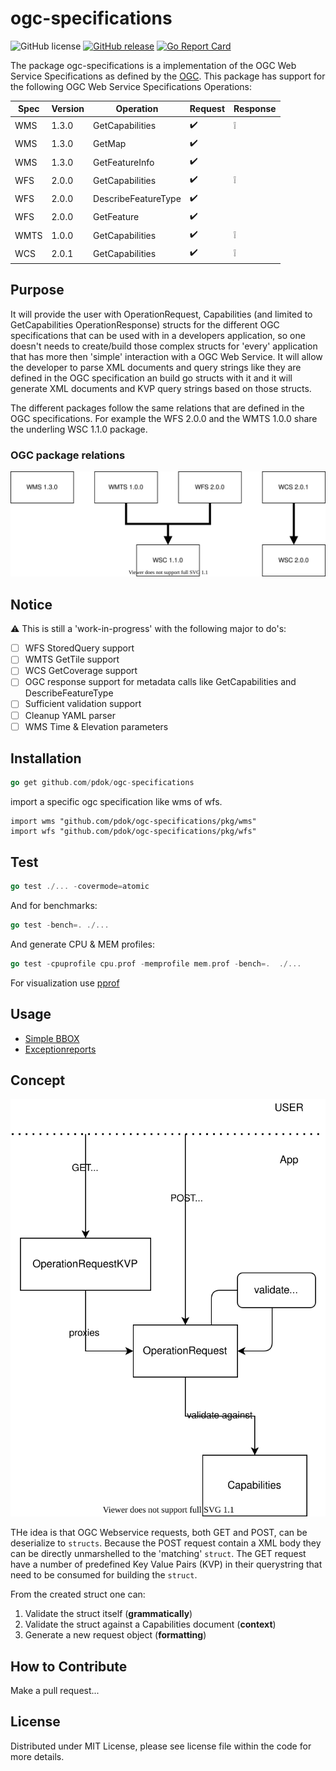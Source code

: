# ogc-specifications

![GitHub license](https://img.shields.io/github/license/PDOK/ogc-specifications)
[![GitHub
release](https://img.shields.io/github/release/PDOK/ogc-specifications.svg)](https://github.com/PDOK/ogc-specifications/releases)
[![Go Report
Card](https://goreportcard.com/badge/PDOK/ogc-specifications)](https://goreportcard.com/report/PDOK/ogc-specifications)

The package ogc-specifications is a implementation of the OGC Web Service
Specifications as defined by the [OGC](https://www.ogc.org/). This package has
support for the following OGC Web Service Specifications Operations:

| Spec | Version | Operation | Request | Response |
| --- | --- | --- | --- | --- |
| WMS | 1.3.0 | GetCapabilities | :heavy_check_mark:  | :grey_exclamation: |
| WMS | 1.3.0 | GetMap | :heavy_check_mark: | |
| WMS | 1.3.0 | GetFeatureInfo | :heavy_check_mark: | |
| WFS | 2.0.0 | GetCapabilities | :heavy_check_mark: | :grey_exclamation: |
| WFS | 2.0.0 | DescribeFeatureType | :heavy_check_mark: | |
| WFS | 2.0.0 | GetFeature | :heavy_check_mark: | |
| WMTS | 1.0.0 | GetCapabilities | :heavy_check_mark: | :grey_exclamation: |
| WCS | 2.0.1 | GetCapabilities | :heavy_check_mark: | :grey_exclamation: |

## Purpose

It will provide the user with OperationRequest, Capabilities (and limited to
GetCapabilities OperationResponse) structs for the different OGC specifications
that can be used with in a developers application, so one doesn't needs to
create/build those complex structs for 'every' application that has more then
'simple' interaction with a OGC Web Service. It will allow the developer to
parse XML documents and query strings like they are defined in the OGC
specification an build go structs with it and it will generate XML documents and
KVP query strings based on those structs.

The different packages follow the same relations that are defined in the OGC
specifications. For example the WFS 2.0.0 and the WMTS 1.0.0 share the underling
WSC 1.1.0 package.

### OGC package relations

![ogc-spec-relations](images/relations.drawio.svg)

## Notice

:warning: This is still a 'work-in-progress' with the following major to do's:

- [ ] WFS StoredQuery support
- [ ] WMTS GetTile support
- [ ] WCS GetCoverage support
- [ ] OGC response support for metadata calls like GetCapabilities and
  DescribeFeatureType
- [ ] Sufficient validation support
- [ ] Cleanup YAML parser
- [ ] WMS Time & Elevation parameters

## Installation

```go
go get github.com/pdok/ogc-specifications
```

import a specific ogc specification like wms of wfs.

```import
import wms "github.com/pdok/ogc-specifications/pkg/wms"
import wfs "github.com/pdok/ogc-specifications/pkg/wfs"
```

## Test

```go
go test ./... -covermode=atomic
```

And for benchmarks:

```go
go test -bench=. ./...
```

And generate CPU & MEM profiles:

```go
go test -cpuprofile cpu.prof -memprofile mem.prof -bench=.  ./...
```

For visualization use [pprof](https://github.com/google/pprof)

## Usage

- [Simple BBOX](./examples/simple-bbox/main.go)
- [Exceptionreports](./examples/exceptionsreports/main.go)

## Concept

![concept](images/concept.drawio.svg)

THe idea is that OGC Webservice requests, both GET and POST, can be deserialize
to `structs`. Because the POST request contain a XML body they can be
directly unmarshelled to the 'matching' `struct`. The GET request have a number
of predefined Key Value Pairs (KVP) in their querystring that need to be
consumed for building the `struct`.

From the created struct one can:

1. Validate the struct itself (**grammatically**)
1. Validate the struct against a Capabilities document (**context**)
1. Generate a new request object (**formatting**)

## How to Contribute

Make a pull request...

## License

Distributed under MIT License, please see license file within the code for more
details.
